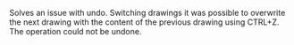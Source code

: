 Solves an issue with undo. Switching drawings it was possible to overwrite the next drawing with the content of the previous drawing using CTRL+Z. The operation could not be undone. 
